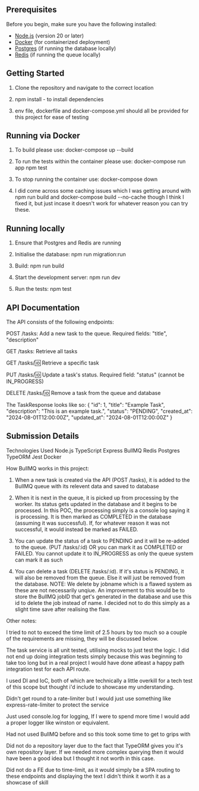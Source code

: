 ## Prerequisites

Before you begin, make sure you have the following installed:

- [Node.js](https://nodejs.org/) (version 20 or later)
- [Docker](https://www.docker.com/) (for containerized deployment)
- [Postgres](https://www.postgresql.org/) (if running the database locally)
- [Redis](https://redis.io/) (if running the queue locally)

## Getting Started
1. Clone the repository and navigate to the correct location

2. npm install - to install dependencies

3. env file, dockerfile and docker-compose.yml should all be provided for this project for ease of testing

## Running via Docker
1. To build please use: docker-compose up --build

2. To run the tests within the container please use: docker-compose run app npm test

3. To stop running the container use: docker-compose down

4. I did come across some caching issues which I was getting around with npm run build and docker-compose build --no-cache though I think I fixed it, but just incase it doesn't work for whatever reason you can try these.

## Running locally
1. Ensure that Postgres and Redis are running

2. Initialise the database: npm run migration:run

3. Build: npm run build

3. Start the development server: npm run dev

4. Run the tests: npm test

## API Documentation
The API consists of the following endpoints:

POST /tasks: Add a new task to the queue. Required fields: "title", "description"

GET /tasks: Retrieve all tasks

GET /tasks/:id: Retrieve a specific task

PUT /tasks/:id: Update a task's status. Required field: "status" (cannot be IN_PROGRESS)

DELETE /tasks/:id: Remove a task from the queue and database

The TaskResponse looks like so:
{
  "id": 1,
  "title": "Example Task",
  "description": "This is an example task.",
  "status": "PENDING",
  "created_at": "2024-08-01T12:00:00Z",
  "updated_at": "2024-08-01T12:00:00Z"
}

## Submission Details
Technologies Used
Node.js
TypeScript
Express
BullMQ
Redis
Postgres
TypeORM
Jest
Docker

How BullMQ works in this project: 
1. When a new task is created via the API (POST /tasks), it is added to the BullMQ queue with its relevent data and saved to database

2. When it is next in the queue, it is picked up from processing by the worker. Its status gets updated in the database and it begins to be processed. In this POC, the processing simply is a console log saying it is processing. It is then marked as COMPLETED in the database (assuming it was successful). If, for whatever reason it was not successful, it would instead be marked as FAILED.

3. You can update the status of a task to PENDING and it will be re-added to the queue.
 (PUT /tasks/:id) OR you can mark it as COMPLETED or FAILED. You cannot update it to IN_PROGRESS as only the queue system can mark it as such

4. You can delete a task (DELETE /tasks/:id). If it's status is PENDING, it will also be removed from the queue. Else it will just be removed from the database. NOTE: We delete by jobname which is a flawed system as these are not necessarily unqiue. An improvement to this would be to store the BullMQ jobID that get's generated in the database and use this id to delete the job instead of name. I decided not to do this simply as a slight time save after realising the flaw.

Other notes:

I tried to not to exceed the time limit of 2.5 hours by too much so a couple of the requirements are missing, they will be discussed below.

The task service is all unit tested, utilising mocks to just test the logic. I did not end up doing integration tests simply because this was beginning to take too long but in a real project I would have done atleast a happy path integration test for each API route.

I used DI and IoC, both of which are technically a little overkill for a tech test of this scope but thought i'd include to showcase my understanding.

Didn't get round to a rate-limiter but I would just use something like express-rate-limiter to protect the service

Just used console.log for logging, If I were to spend more time I would add a proper logger like winston or equivalent.

Had not used BullMQ before and so this took some time to get to grips with

Did not do a repository layer due to the fact that TypeORM gives you it's own repository layer. If we needed more complex querying then it would have been a good idea but I thought it not worth in this case.

Did not do a FE due to time-limit, as it would simply be a SPA routing to these endpoints and displaying the text I didn't think it worth it as a showcase of skill






